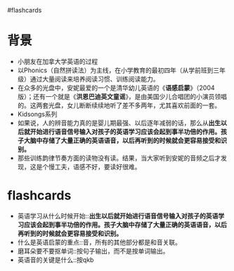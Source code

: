 #flashcards 

# 背景
- 小朋友在加拿大学英语的过程
- 以Phonics（自然拼读法）为主线，在小学教育的最初四年（从学前班到三年级）通过大量阅读来培养阅读习惯、训练阅读能力。
- 在众多的光盘中，安妮最爱的一个是清华幼儿英语的《**语感启蒙**》（2004版）；还有一个就是《**洪恩巴迪英文童谣**》，是由美国少儿合唱团的小演员领唱的。这两套光盘，女儿断断续续地听了差不多两年，尤其喜欢前面的一套。
- Kidsongs系列
- 如果说，人的辨音能力真的是婴儿期最强、以后逐年减弱的话，那么从**出生以后就开始进行语音信号输入对孩子的英语学习应该会起到事半功倍的作用。孩子大脑中存储了大量正确的英语语音，以后再听到的时候就会更容易接受和识别。**
- 那些训练韵律节奏方面的读物没有读。结果，当大家听到安妮的音频之后才发现，这是个慢工夫，语感不好，要读好很难。


# flashcards
- 英语学习从什么时候开始::**出生以后就开始进行语音信号输入对孩子的英语学习应该会起到事半功倍的作用。孩子大脑中存储了大量正确的英语语音，以后再听到的时候就会更容易接受和识别。**
- 什么是英语启蒙的重点::音，所有的其他部分都是和音关联。
- 磨耳朵要不要抠单词::按句子输出，而不是按单词输出。
- 英语音的关键是什么::按qkb